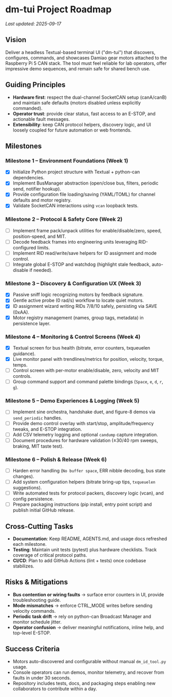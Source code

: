# dm-tui Project Roadmap

_Last updated: 2025-09-17_

## Vision
Deliver a headless Textual-based terminal UI ("dm-tui") that discovers, configures, commands, and showcases Damiao gear motors attached to the Raspberry Pi 5 CAN stack. The tool must feel reliable for lab operators, offer impressive demo sequences, and remain safe for shared bench use.

## Guiding Principles
- **Hardware first**: respect the dual-channel SocketCAN setup (canA/canB) and maintain safe defaults (motors disabled unless explicitly commanded).
- **Operator trust**: provide clear status, fast access to an E-STOP, and actionable fault messages.
- **Extensibility**: keep CAN protocol helpers, discovery logic, and UI loosely coupled for future automation or web frontends.

## Milestones

### Milestone 1 – Environment Foundations (Week 1)
- [x] Initialize Python project structure with Textual + python-can dependencies.
- [x] Implement BusManager abstraction (open/close bus, filters, periodic send, notifier hookup).
- [x] Provide configuration file loading/saving (YAML/TOML) for channel defaults and motor registry.
- [x] Validate SocketCAN interactions using `vcan` loopback tests.

### Milestone 2 – Protocol & Safety Core (Week 2)
- [ ] Implement frame pack/unpack utilities for enable/disable/zero, speed, position-speed, and MIT.
- [ ] Decode feedback frames into engineering units leveraging RID-configured limits.
- [ ] Implement RID read/write/save helpers for ID assignment and mode control.
- [ ] Integrate global E-STOP and watchdog (highlight stale feedback, auto-disable if needed).

### Milestone 3 – Discovery & Configuration UX (Week 3)
- [x] Passive sniff logic recognizing motors by feedback signature.
- [x] Gentle active probe (0 rad/s) workflow to locate quiet motors.
- [x] ID assignment wizard writing RIDs 7/8/10 safely, persisting via SAVE (0xAA).
- [x] Motor registry management (names, group tags, metadata) in persistence layer.

### Milestone 4 – Monitoring & Control Screens (Week 4)
- [x] Textual screen for bus health (bitrate, error counters, txqueuelen guidance).
- [x] Live monitor panel with trendlines/metrics for position, velocity, torque, temps.
- [ ] Control screen with per-motor enable/disable, zero, velocity and MIT controls.
- [ ] Group command support and command palette bindings (`Space`, `e`, `d`, `r`, `g`).

### Milestone 5 – Demo Experiences & Logging (Week 5)
- [ ] Implement sine orchestra, handshake duet, and figure-8 demos via `send_periodic` handles.
- [ ] Provide demo control overlay with start/stop, amplitude/frequency tweaks, and E-STOP integration.
- [ ] Add CSV telemetry logging and optional `candump` capture integration.
- [ ] Document procedures for hardware validation (±30/40 rpm sweeps, braking, MIT taste test).

### Milestone 6 – Polish & Release (Week 6)
- [ ] Harden error handling (`No buffer space`, ERR nibble decoding, bus state changes).
- [ ] Add system configuration helpers (bitrate bring-up tips, `txqueuelen` suggestions).
- [ ] Write automated tests for protocol packers, discovery logic (vcan), and config persistence.
- [ ] Prepare packaging instructions (pip install, entry point script) and publish initial GitHub release.

## Cross-Cutting Tasks
- **Documentation**: Keep README, AGENTS.md, and usage docs refreshed each milestone.
- **Testing**: Maintain unit tests (pytest) plus hardware checklists. Track coverage of critical protocol paths.
- **CI/CD**: Plan to add GitHub Actions (lint + tests) once codebase stabilizes.

## Risks & Mitigations
- **Bus contention or wiring faults** → surface error counters in UI, provide troubleshooting guide.
- **Mode mismatches** → enforce CTRL_MODE writes before sending velocity commands.
- **Periodic task drift** → rely on python-can Broadcast Manager and monitor schedule jitter.
- **Operator confusion** → deliver meaningful notifications, inline help, and top-level E-STOP.

## Success Criteria
- Motors auto-discovered and configurable without manual `dm_id_tool.py` usage.
- Console operators can run demos, monitor telemetry, and recover from faults in under 30 seconds.
- Repository includes tests, docs, and packaging steps enabling new collaborators to contribute within a day.
